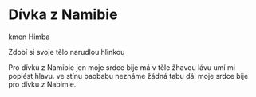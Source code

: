 # Dívka z Namibie


kmen Himba

Zdobí si svoje tělo
narudlou hlinkou


Pro dívku z Namibie
jen moje srdce bije
má v těle žhavou lávu
umí mi poplést hlavu.
ve stínu baobabu
neznáme žádná tabu
dál moje srdce bije
pro dívku z Nabimie.
